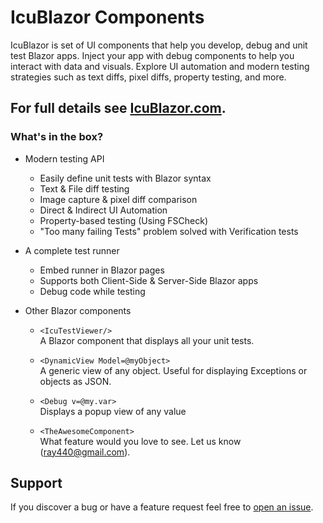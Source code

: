 
# IcuBlazor Components

IcuBlazor is set of UI components that help you develop, debug and unit test Blazor apps.  Inject your app with debug components to help you interact with data and visuals.  Explore UI automation and modern testing strategies such as text diffs, pixel diffs, property testing, and more.

## For full details see [IcuBlazor.com](http://icublazor.com/index.html?g).

### What's in the box?
- Modern testing API
	- Easily define unit tests with Blazor syntax
    - Text & File diff testing
    - Image capture & pixel diff comparison
    - Direct & Indirect UI Automation
    - Property-based testing (Using FSCheck)
    - "Too many failing Tests" problem solved with Verification tests
  
- A complete test runner
    - Embed runner in Blazor pages
    - Supports both Client-Side & Server-Side Blazor apps
    - Debug code while testing

- Other Blazor components

    - `<IcuTestViewer/>`<br/>
        A Blazor component that displays all your unit tests.

    - `<DynamicView Model=@myObject>` <br/>
          A generic view of any object.  Useful for displaying Exceptions or objects as JSON.

    - `<Debug v=@my.var>` <br/>
       Displays a popup view of any value

    - `<TheAwesomeComponent>` <br/>
        What feature would you love to see.  Let us know (ray440@gmail.com).
        



## Support
If you discover a bug or have a feature request feel free to [open an issue](https://github.com/ray440/IcuBlazor/issues).

